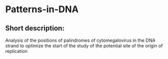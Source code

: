 # Patterns-in-DNA
## Short description:
Analysis of the positions of palindromes of cytomegalovirus in the DNA strand to optimize the start of the study of the potential site of the origin of replication

#
